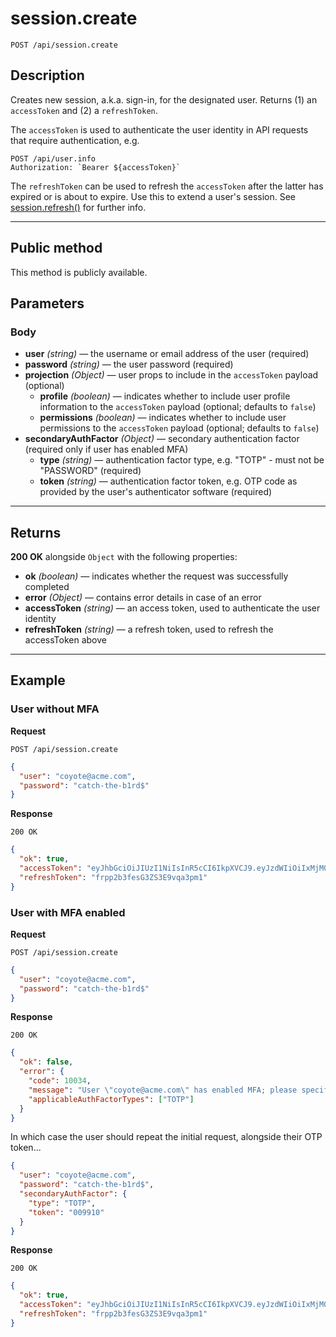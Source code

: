 # session.create

`POST /api/session.create`

## Description

Creates new session, a.k.a. sign-in, for the designated user. Returns (1) an `accessToken` and (2) a `refreshToken`.

The `accessToken` is used to authenticate the user identity in API requests that require authentication, e.g.

```
POST /api/user.info
Authorization: `Bearer ${accessToken}`
```

The `refreshToken` can be used to refresh the `accessToken` after the latter has expired or is about to expire. Use this to extend a user's session. See [session.refresh()](./session.refresh.md) for further info.

---

## Public method

This method is publicly available.

## Parameters

### Body

- **user** _(string)_ — the username or email address of the user (required)
- **password** _(string)_ — the user password (required)
- **projection** _(Object)_ — user props to include in the `accessToken` payload (optional)
  - **profile** _(boolean)_ — indicates whether to include user profile information to the `accessToken` payload (optional; defaults to `false`)
  - **permissions** _(boolean)_ — indicates whether to include user permissions to the `accessToken` payload (optional; defaults to `false`)
- **secondaryAuthFactor** _(Object)_ — secondary authentication factor (required only if user has enabled MFA)
  - **type** _(string)_ — authentication factor type, e.g. "TOTP" - must not be "PASSWORD" (required)
  - **token** _(string)_ — authentication factor token, e.g. OTP code as provided by the user's authenticator software (required)

---

## Returns

**200 OK** alongside `Object` with the following properties:

- **ok** _(boolean)_ — indicates whether the request was successfully completed
- **error** _(Object)_ — contains error details in case of an error
- **accessToken** _(string)_ — an access token, used to authenticate the user identity
- **refreshToken** _(string)_ — a refresh token, used to refresh the accessToken above

---

## Example

### User without MFA

**Request**

```
POST /api/session.create
```

```json
{
  "user": "coyote@acme.com",
  "password": "catch-the-b1rd$"
}
```

**Response**

`200 OK`

```json
{
  "ok": true,
  "accessToken": "eyJhbGciOiJIUzI1NiIsInR5cCI6IkpXVCJ9.eyJzdWIiOiIxMjM0NTY3ODkwIiwibmFtZSI6IkpvaG4gRG9lIiwiYWRtaW4iOnRydWV9.TJVA95OrM7E2cBab30RMHrHDcEfxjoYZgeFONFh7HgQ",
  "refreshToken": "frpp2b3fesG3ZS3E9vqa3pm1"
}
```

### User with MFA enabled

**Request**

```
POST /api/session.create
```

```json
{
  "user": "coyote@acme.com",
  "password": "catch-the-b1rd$"
}
```

**Response**

`200 OK`

```json
{
  "ok": false,
  "error": {
    "code": 10034,
    "message": "User \"coyote@acme.com\" has enabled MFA; please specify secondary authentication factor",
    "applicableAuthFactorTypes": ["TOTP"]
  }
}
```

In which case the user should repeat the initial request, alongside their OTP token...

```json
{
  "user": "coyote@acme.com",
  "password": "catch-the-b1rd$",
  "secondaryAuthFactor": {
    "type": "TOTP",
    "token": "009910"
  }
}
```

**Response**

`200 OK`

```json
{
  "ok": true,
  "accessToken": "eyJhbGciOiJIUzI1NiIsInR5cCI6IkpXVCJ9.eyJzdWIiOiIxMjM0NTY3ODkwIiwibmFtZSI6IkpvaG4gRG9lIiwiYWRtaW4iOnRydWV9.TJVA95OrM7E2cBab30RMHrHDcEfxjoYZgeFONFh7HgQ",
  "refreshToken": "frpp2b3fesG3ZS3E9vqa3pm1"
}
```
